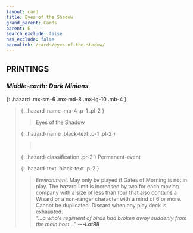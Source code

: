 ```yaml
---
layout: card
title: Eyes of the Shadow
grand_parent: Cards
parent: E
search_exclude: false
nav_exclude: false
permalink: /cards/eyes-of-the-shadow/
---
```


## PRINTINGS


### _Middle-earth: Dark Minions_

{: .hazard .mx-sm-6 .mx-md-8 .mx-lg-10 .mb-4 }
> {: .hazard-name .mb-4 .p-1 .pl-2 }
> > <div class="hazard-mp"></div>
> > <div class="card-name">Eyes of the Shadow</div>
>
> {: .hazard-name .black-text .p-1 .pl-2 }
> > &nbsp;
>
> {: .hazard-classification .pr-2 }
> Permanent-event
>
> {: .hazard-text .black-text .p-2 }
> > _Environment._ May only be played if Gates of Morning is not in play. The hazard limit is increased by two for each moving company with a size of less than four that also contains a Wizard or a non-ranger character with a mind of 6 or more. Cannot be duplicated. Discard when any play deck is exhausted. <br>_“...a whole regiment of birds had broken away suddenly from the main host...”_ ***---&#65279;LotRII*** 
>

